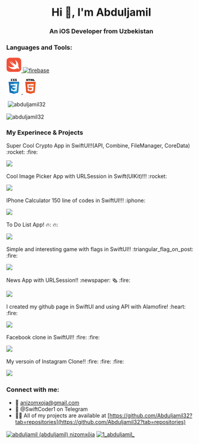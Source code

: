 <h1 align="center">Hi 👋, I'm Abduljamil</h1>
<h3 align="center">An iOS Developer from Uzbekistan</h3>

<h3 align="left">Languages and Tools:</h3>

<p align="left">
 <a href="https://developer.apple.com/swift/" target="_blank" rel="noreferrer"> <img src="https://raw.githubusercontent.com/devicons/devicon/master/icons/swift/swift-original.svg" alt="swift" width="40" height="40"/> </a> <a href="https://firebase.google.com/" target="_blank" rel="noreferrer"> <img src="https://www.vectorlogo.zone/logos/firebase/firebase-icon.svg" alt="firebase" width="40" height="40"/></a> </p><a href="https://www.w3schools.com/css/" target="_blank" rel="noreferrer"> <img src="https://raw.githubusercontent.com/devicons/devicon/master/icons/css3/css3-original-wordmark.svg" alt="css3" width="40" height="40"/> </a> <a href="https://www.w3.org/html/" target="_blank" rel="noreferrer"> <img src="https://raw.githubusercontent.com/devicons/devicon/master/icons/html5/html5-original-wordmark.svg" alt="html5" width="40" height="40"/> </a>

<p>&nbsp;<img align="center" src="https://github-readme-stats.vercel.app/api?username=abduljamil32&show_icons=true&locale=en" alt="abduljamil32" /></p>

<p><img align="center" src="https://github-readme-streak-stats.herokuapp.com/?user=abduljamil32&" alt="abduljamil32" /></p>

<h3 align="left">My Experinece & Projects</h3>

<p>Super Cool Crypto App in SwiftUI!!(API, Combine, FileManager, CoreData) :rocket: :fire:</p>
<img src="https://user-images.githubusercontent.com/74173189/190896246-17933b12-2263-4c35-aa24-e283e6bbbdab.mov">


<p>Cool Image Picker App with URLSession in Swift(UIKit)!!! :rocket: </p>
<img src="https://user-images.githubusercontent.com/74173189/188831113-59eaef0c-c277-43a7-b846-5a42b72fdf79.mov">

<p>IPhone Calculator 150 line of codes in SwiftUI!!! :iphone: </p>
<img src="https://user-images.githubusercontent.com/74173189/189078523-b2da6def-89ac-4add-bb72-058bb4d07c82.mov">

<p>To Do List App! 🔥: 🔥:</p>
<img src="https://github.com/Abduljamil32/Abduljamil32/assets/74173189/9ea0e0c3-e537-4770-8875-712569968f50">

<p>Simple and interesting game with flags in SwiftUI!! :triangular_flag_on_post: :fire:</p>
<img src="https://user-images.githubusercontent.com/74173189/188263682-3de54b20-8a15-435a-a00b-bcce66b9a0a2.mov">

<p>News App with URLSession!! :newspaper: 🗞️ :fire:</p>
<img src="https://user-images.githubusercontent.com/74173189/189515432-10e75990-25c1-46f3-adfc-2d6866b46081.mov">


<p>I created my github page in SwiftUI and using API with Alamofire! :heart: :fire:</p>
<img src="https://user-images.githubusercontent.com/74173189/188129350-0966b09d-916e-48a2-912e-539876095d8d.mov", width="400">

<p>Facebook clone in SwiftUI!! :fire: :fire:</p>
<img src="https://user-images.githubusercontent.com/74173189/188132418-ad67dd15-ec4f-4650-9ea6-509f82a02188.mov">

<p>My versoin of Instagram Clone!! :fire: :fire: :fire:</p>
<img src="https://user-images.githubusercontent.com/74173189/188158599-f1f50ef8-88ce-4c1c-9867-173f4dfb58d8.mp4">

<h3 align="left">Connect with me:</h3>
<p align="left">
 
- :email: anizomxoja@gmail.com
- :iphone: @SwiftCoder1 on Telegram
- 👨‍💻 All of my projects are available at [https://github.com/Abduljamil32?tab=repositories](https://github.com/Abduljamil32?tab=repositories)
 
<a href="https://linkedin.com/in/Abduljamil Nizomxōja" target="blank"><img align="center" src="https://raw.githubusercontent.com/rahuldkjain/github-profile-readme-generator/master/src/images/icons/Social/linked-in-alt.svg" alt="abduljamil (abduljamil) nizomxōja" height="30" width="40" /></a>
<a href="https://instagram.com/1_abduljamil_" target="blank"><img align="center" src="https://raw.githubusercontent.com/rahuldkjain/github-profile-readme-generator/master/src/images/icons/Social/instagram.svg" alt="1_abduljamil_" height="30" width="40" /></a>
</p>




